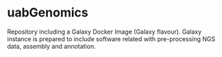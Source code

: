 # uabGenomics
Repository including a Galaxy Docker Image (Galaxy flavour). Galaxy instance is prepared to include software related with pre-processing NGS data, assembly and annotation.
